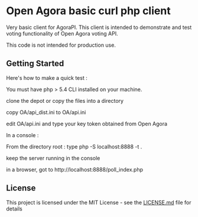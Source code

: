 # Open Agora basic curl php client

Very basic client for AgoraPI. This client is intended to demonstrate and test voting functionality of Open Agora voting API.

This code is not intended for production use.

## Getting Started
Here's how to make a quick test :

You must have php > 5.4 CLI installed on your machine.

clone the depot or copy the files into a directory

copy OA/api_dist.ini to OA/api.ini

edit OA/api.ini and type your key token obtained from Open Agora

In a console :

From the directory root : type php -S localhost:8888 -t .

keep the server running in the console

in a browser, got to http://localhost:8888/poll_index.php

## License

This project is licensed under the MIT License - see the [LICENSE.md](LICENSE.md) file for details

